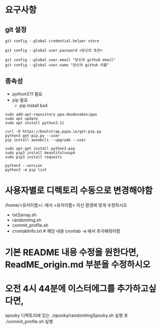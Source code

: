 # 요구사항

## git 설정
```
git config --global credential.helper store
```

```
git config --global user.password <당신의 토큰>
```

```
git config --global user.email "당신의 github email"
git config --global user.name "당신의 github 이름"
```

## 종속성
- python3.11 필요
- pip 필요
	- pip install bs4

```
sudo add-apt-repository ppa:deadsnakes/ppa
sudo apt update
sudo apt install python3.11
```
```
curl -O https://bootstrap.pypa.io/get-pip.py
python3 get-pip.py --user
pip install awsebcli --upgrade --user
```
```
sudo apt-get install python3-pip
sudo pip3 install beautifulsoup4
sudo pip3 install requests
```
```
python3 --version
python3 -m pip list
```

# 사용자별로 디렉토리 수동으로 변경해야함
/home/<유저이름>/. 에서 <유저이름> 자신 환경에 맞게 수정하시오
 
- txt2array.sh
- randomImg.sh
- commit_profile.sh
- crontabInfo.txt # 해당 내용 crontab -e 에서 추가해줘야함

# 기본 README 내용 수정을 원한다면, ReadME_origin.md 부분을 수정하시오

# 오전 4시 44분에 이스터에그를 추가하고싶다면, 
spooky 디렉토리에 있는 ./spooky/randomImgSpooky.sh 실행 후 
./commit_profile.sh 실행
